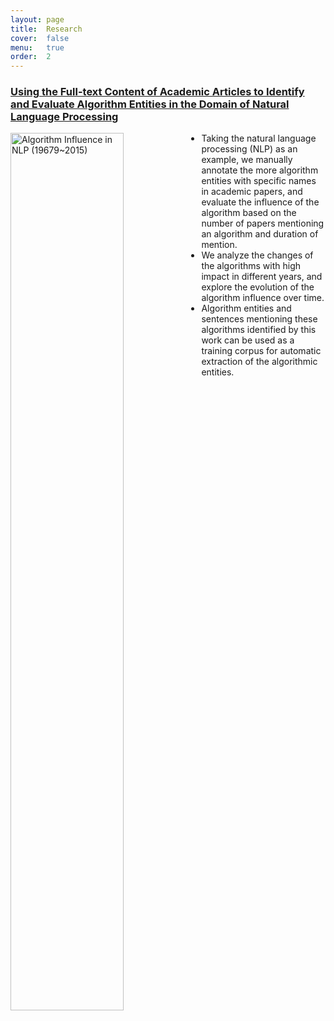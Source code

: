 ```yaml
---
layout: page
title:  Research
cover:  false
menu:   true
order:  2
---
```


### [Using the Full-text Content of Academic Articles to Identify and Evaluate Algorithm Entities in the Domain of Natural Language Processing](https://chengzhizhang.github.io/research/algorithm_entity/algorithm_influence.html)
<img src="./algorithm_entity/algorithm.jpg" alt="Algorithm Influence in NLP (19679~2015)" align="left" width="60%"/>

* Taking the natural language processing (NLP) as an example, we manually annotate the more algorithm entities with specific names in academic papers, and evaluate the influence of the algorithm based on the number of papers mentioning an algorithm and duration of mention.
* We analyze the changes of the algorithms with high impact in different years, and explore the evolution of the algorithm influence over time.
* Algorithm entities and sentences mentioning these algorithms identified by this work can be used as a training corpus for automatic extraction of the algorithmic entities. 
